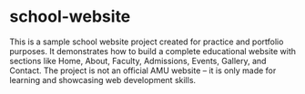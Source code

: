 # school-website
This is a sample school website project created for practice and portfolio purposes. It demonstrates how to build a complete educational website with sections like Home, About, Faculty, Admissions, Events, Gallery, and Contact. The project is not an official AMU website – it is only made for learning and showcasing web development skills.
